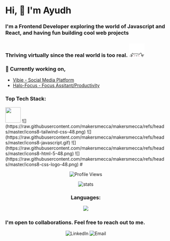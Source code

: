 # Hi, :wave: I'm Ayudh
### I'm a Frontend Developer exploring the world of Javascript and React, and having fun building cool web projects
### Thriving virtually since the real world is too real. <img src="cat.webp" width="50"/>
### :pushpin: Currently working on, 
- [Vibie - Social Media Platform](https://github.com/makersmecca/Vibie)
- [Halo-Focus - Focus Assitant/Productivity](https://github.com/makersmecca/Halo-Focus-Pomodoro)

### Top Tech Stack:
<img src="https://raw.githubusercontent.com/makersmecca/makersmecca/66f03938840183870168f39d477066e37eb8afc0/react.svg" width="48px" height="48px"/>
![](https://raw.githubusercontent.com/makersmecca/makersmecca/refs/heads/master/icons8-tailwind-css-48.png)
![](https://raw.githubusercontent.com/makersmecca/makersmecca/refs/heads/master/icons8-javascript.gif)
![](https://raw.githubusercontent.com/makersmecca/makersmecca/refs/heads/master/icons8-html-5-48.png)
![](https://raw.githubusercontent.com/makersmecca/makersmecca/refs/heads/master/icons8-css-logo-48.png)
#
<p align="center">
  <img src="https://komarev.com/ghpvc/?username=makersmecca&base=1093&label=Profile+Views" alt="Profile Views" />
</p>
<p align="center">
  <img src="https://streak-stats.demolab.com?user=makersmecca&theme=tokyonight&border_radius=6&date_format=M%20j%5B%2C%20Y%5D&card_width=450&card_height=170" alt="stats" />
</p>
<h3 align="center">Languages: </h3>
<p align="center">
  <img src="https://github-readme-stats.vercel.app/api/top-langs/?username=anuraghazra&layout=compact&theme=radical" />
</p>

### I'm open to collaborations. Feel free to reach out to me.
<div align="center">
  <a href="https://www.linkedin.com/in/ayudh-nandi" style="text-decoration:none;">
    <img src="https://github.com/makersmecca/makersmecca/blob/master/Linkedin.png" alt="LinkedIn" width="35" height="35"/>
  </a>
  <a href="mailto:ayudhnandi@gmail.com" style="text-decoration:none;">
    <img src="https://github.com/makersmecca/makersmecca/blob/master/Email%20.png" alt="Email" width="35" height="35"/>
  </a>
</div>



